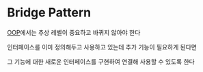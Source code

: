 # Bridge Pattern

[OOP](ToDo/OOP.md)에서는 추상 레벨이 중요하고 바뀌지 않아야 한다

인터페이스를 이미 정의해두고 사용하고 있는데 추가 기능이 필요하게 된다면 

그 기능에 대한 새로운 인터페이스를 구현하여 연결해 사용할 수 있도록 한다